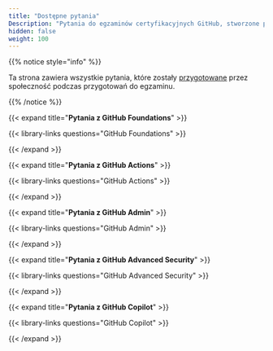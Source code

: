 ```yaml
---
title: "Dostępne pytania"
Description: "Pytania do egzaminów certyfikacyjnych GitHub, stworzone przez społeczność."
hidden: false
weight: 100
---
```


{{% notice style="info" %}}

Ta strona zawiera wszystkie pytania, które zostały [przygotowane](https://github.com/FidelusAleksander/ghcertified/blob/master/CONTRIBUTING.md) przez społeczność podczas przygotowań do egzaminu.

{{% /notice %}}

{{< expand title="**Pytania z GitHub Foundations**" >}}

{{< library-links questions="GitHub Foundations" >}}

{{< /expand >}}



{{< expand title="**Pytania z GitHub Actions**" >}}

{{< library-links questions="GitHub Actions" >}}

{{< /expand >}}



{{< expand title="**Pytania z GitHub Admin**" >}}

{{< library-links questions="GitHub Admin" >}}

{{< /expand >}}



{{< expand title="**Pytania z GitHub Advanced Security**" >}}

{{< library-links questions="GitHub Advanced Security" >}}

{{< /expand >}}



{{< expand title="**Pytania z GitHub Copilot**" >}}

{{< library-links questions="GitHub Copilot" >}}

{{< /expand >}}
